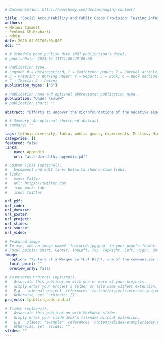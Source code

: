 ```yaml
---
# Documentation: https://wowchemy.com/docs/managing-content/

title: "Social Accountability and Public Goods Provision: Testing Informal Mechanisms to Improve Community Welfare in the Slums of Delhi"
authors:
- Melani Cammett
- Poulomi Chakrabarti
- admin
date: 2023-04-01T00:00:00Z
doi: ""

# # Schedule page publish date (NOT publication's date).
# publishDate: 2023-04-11T12:50:29-06:00

# Publication type.
# Legend: 0 = Uncategorized; 1 = Conference paper; 2 = Journal article;
# 3 = Preprint / Working Paper; 4 = Report; 5 = Book; 6 = Book section;
# 7 = Thesis; 8 = Patent
publication_types: ["3"]

# Publication name and optional abbreviated publication name.
publication: "Under Review"
# publication_short: ""

abstract: "Efforts to uncover the microfoundations of the negative association between diversity and public goods provision point to the role of social norms in facilitating collective action. Based on a survey experiment in slums in Delhi, we test three forms of social accountability: i) *horizontal accountability* through peers, ii) pressure from local elites or *vertical accountability*, and iii) signaling ingroup underperformance or the *black sheep effect*. Contrary to expectations, we find that none of these forms of social accountability affect willingness to cooperate on aggregate. Levels of ethnic diversity also do not condition the outcomes. However, exploratory analyses show that the effects vary by religion. While Hindus do not respond to the treatments, Muslims express greater intent to participate. Our findings call for research on how *minority status* might shape contributions to local welfare."

# # Summary. An optional shortened abstract.
# summary: ""

tags: [ethnic diversity, India, public goods, experiments, Muslims, Hindus]
categories: []
featured: false
links:
  - name: Appendix
    url: "acct-div-delhi-appendix.pdf"

# Custom links (optional).
#   Uncomment and edit lines below to show custom links.
# links:
# - name: Follow
#   url: https://twitter.com
#   icon_pack: fab
#   icon: twitter

url_pdf:
url_code:
url_dataset:
url_poster:
url_project:
url_slides:
url_source:
url_video:

# Featured image
# To use, add an image named `featured.jpg/png` to your page's folder. 
# Focal points: Smart, Center, TopLeft, Top, TopRight, Left, Right, BottomLeft, Bottom, BottomRight.
image:
  caption: "Picture of a Mosque in *Lal Bagh*, one of the communities in which we ran our survey."
  focal_point: ""
  preview_only: false

# Associated Projects (optional).
#   Associate this publication with one or more of your projects.
#   Simply enter your project's folder or file name without extension.
#   E.g. `internal-project` references `content/project/internal-project/index.md`.
#   Otherwise, set `projects: []`.
projects: [public-goods-india]

# Slides (optional).
#   Associate this publication with Markdown slides.
#   Simply enter your slide deck's filename without extension.
#   E.g. `slides: "example"` references `content/slides/example/index.md`.
#   Otherwise, set `slides: ""`.
slides: ""
---
```

